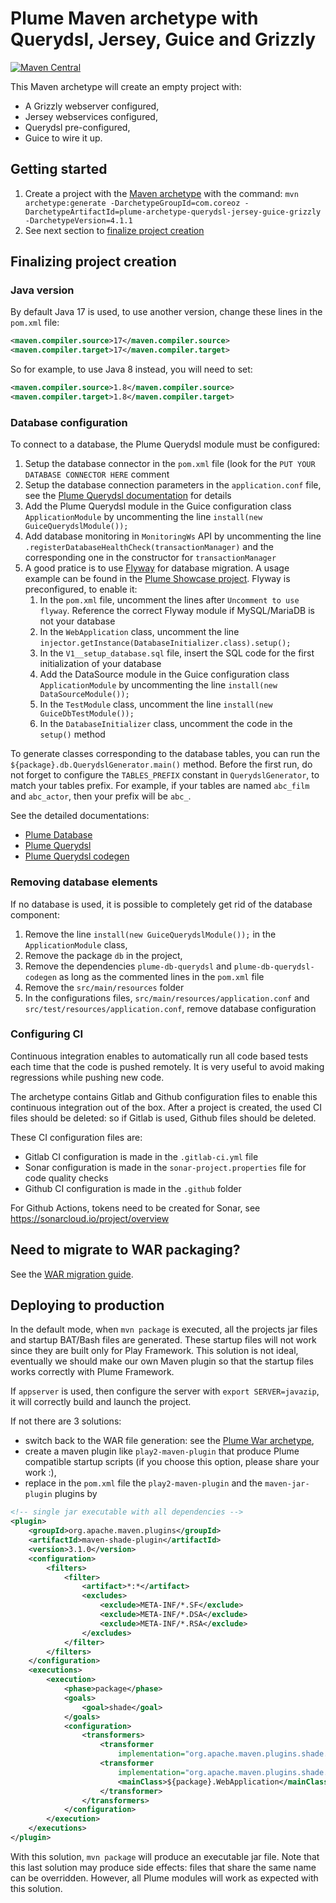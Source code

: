 Plume Maven archetype with Querydsl, Jersey, Guice and Grizzly
==============================================================

[![Maven Central](https://maven-badges.herokuapp.com/maven-central/com.coreoz/plume-archetype-querydsl-jersey-guice-grizzly/badge.svg)](https://maven-badges.herokuapp.com/maven-central/com.coreoz/plume-archetype-querydsl-jersey-guice-grizzly)

This Maven archetype will create an empty project with:
- A Grizzly webserver configured,
- Jersey webservices configured,
- Querydsl pre-configured,
- Guice to wire it up.

Getting started
---------------
1. Create a project with the
[Maven archetype](https://maven.apache.org/guides/introduction/introduction-to-archetypes.html) with the command:
`mvn archetype:generate -DarchetypeGroupId=com.coreoz -DarchetypeArtifactId=plume-archetype-querydsl-jersey-guice-grizzly -DarchetypeVersion=4.1.1`
2. See next section to [finalize project creation](#finalizing-project-creation)

Finalizing project creation
---------------------------

### Java version
By default Java 17 is used, to use another version, change these lines in the `pom.xml` file:
```xml
<maven.compiler.source>17</maven.compiler.source>
<maven.compiler.target>17</maven.compiler.target>
```

So for example, to use Java 8 instead, you will need to set:
```xml
<maven.compiler.source>1.8</maven.compiler.source>
<maven.compiler.target>1.8</maven.compiler.target>
```

### Database configuration
To connect to a database, the Plume Querydsl module must be configured:
1. Setup the database connector in the `pom.xml` file (look for the `PUT YOUR DATABASE CONNECTOR HERE` comment
2. Setup the database connection parameters in the `application.conf` file,
   see the [Plume Querydsl documentation](https://github.com/Coreoz/Plume/tree/master/plume-db-querydsl#configuration) for details
3. Add the Plume Querydsl module in the Guice configuration class `ApplicationModule`
   by uncommenting the line `install(new GuiceQuerydslModule());`
4. Add database monitoring in `MonitoringWs` API by uncommenting the line `.registerDatabaseHealthCheck(transactionManager)` and the corresponding one in the constructor for `transactionManager`
5. A good pratice is to use [Flyway](https://github.com/flyway/flyway) for database migration. A usage example can be found in the [Plume Showcase project](https://github.com/Coreoz/Plume-showcase). Flyway is  preconfigured, to enable it:
    1. In the `pom.xml` file, uncomment the lines after `Uncomment to use flyway`. Reference the correct Flyway module if MySQL/MariaDB is not your database
    2. In the `WebApplication` class, uncomment the line `injector.getInstance(DatabaseInitializer.class).setup();`
    3. In the `V1__setup_database.sql` file, insert the SQL code for the first initialization of your database
    4. Add the DataSource module in the Guice configuration class `ApplicationModule`
       by uncommenting the line `install(new DataSourceModule());`
    5. In the `TestModule` class, uncomment the line `install(new GuiceDbTestModule());`
    6. In the `DatabaseInitializer` class, uncomment the code in the `setup()` method

To generate classes corresponding to the database tables,
you can run the `${package}.db.QuerydslGenerator.main()` method.
Before the first run, do not forget to configure
the `TABLES_PREFIX` constant in `QuerydslGenerator`, to match your tables prefix.
For example, if your tables are named `abc_film` and `abc_actor`, then your prefix will be `abc_`.

See the detailed documentations:
- [Plume Database](https://github.com/Coreoz/Plume/tree/master/plume-db)
- [Plume Querydsl](https://github.com/Coreoz/Plume/tree/master/plume-db-querydsl)
- [Plume Querydsl codegen](https://github.com/Coreoz/Plume/tree/master/plume-db-querydsl-codegen)

### Removing database elements
If no database is used, it is possible to completely get rid of the database component:
1. Remove the line `install(new GuiceQuerydslModule());` in the `ApplicationModule` class,
2. Remove the package `db` in the project,
3. Remove the dependencies `plume-db-querydsl` and `plume-db-querydsl-codegen` as long as the commented lines in the `pom.xml` file
4. Remove the `src/main/resources` folder
5. In the configurations files, `src/main/resources/application.conf` and `src/test/resources/application.conf`, remove database configuration

### Configuring CI
Continuous integration enables to automatically run all code based tests each time that the code is pushed remotely. It is very useful to avoid making regressions while pushing new code.

The archetype contains Gitlab and Github configuration files to enable this continuous integration out of the box. After a project is created, the used CI files should be deleted: so if Gitlab is used, Github files should be deleted.

These CI configuration files are:
- Gitlab CI configuration is made in the `.gitlab-ci.yml` file
- Sonar configuration is made in the `sonar-project.properties` file for code quality checks
- Github CI configuration is made in the `.github` folder

For Github Actions, tokens need to be created for Sonar, see <https://sonarcloud.io/project/overview>

Need to migrate to WAR packaging?
----------------------------------
See the [WAR migration guide](../plume-archetype-querydsl-jersey-guice).

Deploying to production
-----------------------
In the default mode, when `mvn package` is executed, all the projects jar files and startup BAT/Bash files are generated.
These startup files will not work since they are built only for Play Framework.
This solution is not ideal, eventually we should make our own Maven plugin
so that the startup files works correctly with Plume Framework.

If `appserver` is used, then configure the server with `export SERVER=javazip`,
it will correctly build and launch the project.

If not there are 3 solutions:
- switch back to the WAR file generation: see the [Plume War archetype](https://github.com/Coreoz/Plume-archetypes/tree/master/plume-archetype-querydsl-jersey-guice),
- create a maven plugin like `play2-maven-plugin` that produce Plume compatible startup scripts (if you choose this option, please share your work :),
- replace in the `pom.xml` file the `play2-maven-plugin` and the `maven-jar-plugin` plugins by
```xml
<!-- single jar executable with all dependencies -->
<plugin>
	<groupId>org.apache.maven.plugins</groupId>
	<artifactId>maven-shade-plugin</artifactId>
	<version>3.1.0</version>
	<configuration>
		<filters>
			<filter>
				<artifact>*:*</artifact>
				<excludes>
					<exclude>META-INF/*.SF</exclude>
					<exclude>META-INF/*.DSA</exclude>
					<exclude>META-INF/*.RSA</exclude>
				</excludes>
			</filter>
		</filters>
	</configuration>
	<executions>
		<execution>
			<phase>package</phase>
			<goals>
				<goal>shade</goal>
			</goals>
			<configuration>
				<transformers>
					<transformer
						implementation="org.apache.maven.plugins.shade.resource.ServicesResourceTransformer" />
					<transformer
						implementation="org.apache.maven.plugins.shade.resource.ManifestResourceTransformer">
						<mainClass>${package}.WebApplication</mainClass>
					</transformer>
				</transformers>
			</configuration>
		</execution>
	</executions>
</plugin>
```
With this solution, `mvn package` will produce an executable jar file.
Note that this last solution may produce side effects: files that share the same name can be overridden.
However, all Plume modules will work as expected with this solution.
